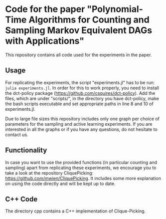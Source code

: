 # Code for the paper "Polynomial-Time Algorithms for Counting and Sampling Markov Equivalent DAGs with Applications"
This repository contains all code used for the experiments in the paper.

## Usage
For replicating the experiments, the script "experiments.jl" has to be run:
```julia experiments.jl```. In order for this to work properly, you need to install the dct-policy package (https://github.com/csquires/dct-policy). Add the files, which are under "scripts/", in the directory you have dct-policy, make the bash scripts executable and set appropriate paths in line 8 and 10 of experiments.jl.

Due to large file sizes this repository includes only one graph per choice of parameters for the sampling and active learning experiments. If you are interested in all the graphs or if you have any questions, do not hesitate to contact us.

## Functionality
In case you want to use the provided functions (in particular counting and sampling) apart from replicating these experiments, we encourage you to take a look at the repository CliquePicking: https://github.com/mwien/CliquePicking.
It includes some more explanation on using the code directly and will be kept up to date.

## C++ Code
The directory cpp contains a C++ implementation of Clique-Picking.